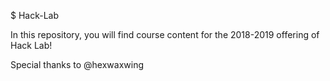 $ Hack-Lab

In this repository, you will find course content for the 2018-2019 offering of Hack Lab!

Special thanks to @hexwaxwing
